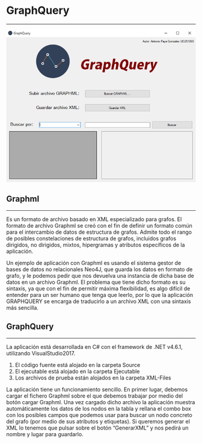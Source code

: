 # GraphQuery
--------------------
![imagen de la aplicacion](./demo.PNG)

## Graphml
--------------------
Es un formato de archivo basado en XML especializado para grafos. El formato de archivo Graphml se creó con el fin de definir un formato común para el intercambio de datos de estructura de grafos. Admite todo el rango de posibles constelaciones de estructura de grafos, incluidos grafos dirigidos, no dirigidos, mixtos, hipergramas y atributos específicos de la aplicación.

Un ejemplo de aplicación con Graphml es usando el sistema gestor de bases de datos no relacionales Neo4J, que guarda los datos en formato de grafo, y le podemos pedir que nos devuelva una instancia de dicha base de datos en un archivo Graphml.
El problema que tiene dicho formato es su sintaxis, ya que con el fin de permitir máxima flexibilidad, es algo difícil de entender para un ser humano que tenga que leerlo, por lo que la aplicación GRAPHQUERY se encarga de traducirlo a un archivo XML con una sintaxis más sencilla.

## GraphQuery
--------------------
La aplicación está desarrollada en C# con el framework de .NET v4.6.1, utilizando VisualStudio2017.
1. El código fuente está alojado en la carpeta Source
2. El ejecutable está alojado en la carpeta Ejecutable
3. Los archivos de prueba están alojados en la carpeta XML-Files

La aplicación tiene un funcionamiento sencillo. En primer lugar, debemos cargar el fichero Graphml sobre el que debemos trabajar por medio del botón cargar Graphml.
Una vez cargado dicho archivo la aplicación muestra automáticamente los datos de los nodos en la tabla y rellana el combo box con los posibles campos que podemos usar para buscar un nodo concreto del grafo (por medio de sus atributos y etiquetas).
Si queremos generar el XML lo tenemos que pulsar sobre el botón “GenerarXML” y nos pedirá un nombre y lugar para guardarlo.
